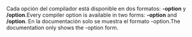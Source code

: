 
<span data-ttu-id="5ba00-101">Cada opción del compilador está disponible en dos formatos: **-option** y **/option**.</span><span class="sxs-lookup"><span data-stu-id="5ba00-101">Every compiler option is available in two forms: **-option** and **/option**.</span></span> <span data-ttu-id="5ba00-102">En la documentación solo se muestra el formato -option.</span><span class="sxs-lookup"><span data-stu-id="5ba00-102">The documentation only shows the -option form.</span></span> 
